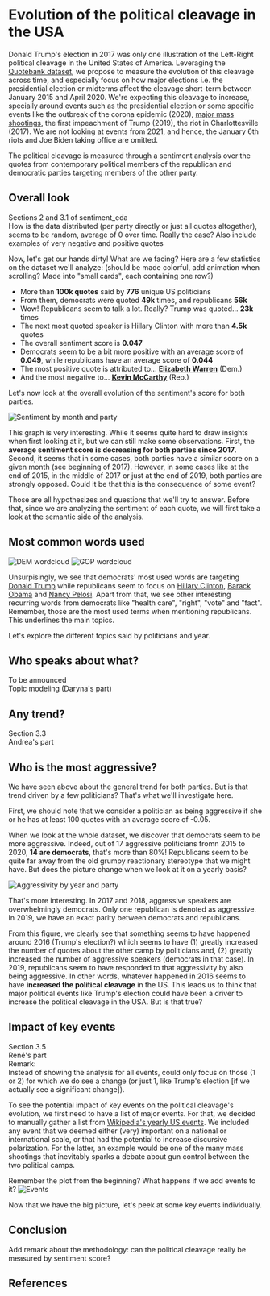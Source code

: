 # Evolution of the political cleavage in the USA

Donald Trump's election in 2017 was only one illustration of the Left-Right political cleavage in the United States of America. Leveraging the [Quotebank dataset](https://zenodo.org/record/4277311), we propose to measure the evolution of this cleavage across time, and especially focus on how major elections i.e. the presidential election or midterms affect the cleavage short-term between January 2015 and April 2020. We're expecting this cleavage to increase, specially around events such as the presidential election or some specific events like the outbreak of the corona epidemic (2020), [major mass shootings](https://en.wikipedia.org/w/index.php?title=List_of_mass_shootings_in_the_United_States&oldid=1054289389), the first impeachment of Trump (2019), the riot in Charlottesville (2017). We are not looking at events from 2021, and hence, the January 6th riots and Joe Biden taking office are omitted.

The political cleavage is measured through a sentiment analysis over the quotes from contemporary political members of the republican and democratic parties targeting members of the other party.

## Overall look
Sections 2 and 3.1 of sentiment_eda  
How is the data distributed (per party directly or just all quotes altogether), seems to be random, average of 0 over time. Really the case? 
Also include examples of very negative and positive quotes 

Now, let's get our hands dirty! What are we facing? Here are a few statistics on the dataset we'll analyze:
(should be made colorful, add animation when scrolling? Made into "small cards", each containing one row?)
- More than **100k quotes** said by **776** unique US politicians
- From them, democrats were quoted **49k** times, and republicans **56k**
- Wow! Republicans seem to talk a lot. Really? Trump was quoted... **23k** times
- The next most quoted speaker is Hillary Clinton with more than **4.5k** quotes
- The overall sentiment score is **0.047**
- Democrats seem to be a bit more positive with an average score of **0.049**, while  republicans have an average score of **0.044** 
- The most positive quote is attributed to...  **[Elizabeth Warren](https://en.wikipedia.org/wiki/Elizabeth_Warren)** (Dem.)
- And the most negative to... **[Kevin McCarthy](https://en.wikipedia.org/wiki/Kevin_McCarthy_(California_politician))** (Rep.)

Let's now look at the overall evolution of the sentiment's score for both parties.

![Sentiment by month and party](./figures/2.average_month_party.png)

This graph is very interesting. While it seems quite hard to draw insights when first looking at it, but we can still make some observations. First, the **average sentiment score is decreasing for both parties since 2017**. Second, it seems that in some cases, both parties have a similar score on a given month (see beginning of 2017). However, in some cases like at the end of 2015, in the middle of 2017 or just at the end of 2019, both parties are strongly opposed. Could it be that this is the consequence of  some event?

Those are all hypothesizes and questions that we'll try to answer. Before that, since we are analyzing the sentiment of each quote, we will first take a look at the semantic side of the analysis.

## Most common words used
![DEM wordcloud](./figures/dem_wordcloud.png) ![GOP wordcloud](./figures/rep_wordcloud.png)

Unsurpisingly, we see that democrats' most used words are targeting [Donald Trump](https://en.wikipedia.org/wiki/Donald_Trump) while republicans seem to focus on [Hillary Clinton](https://en.wikipedia.org/wiki/Hillary_Clinton), [Barack Obama](https://en.wikipedia.org/wiki/Barack_Obama) and [Nancy Pelosi](https://en.wikipedia.org/wiki/Nancy_Pelosi). Apart from that, we see other interesting recurring words from democrats like "health care", "right", "vote" and "fact". Remember, those are the most used terms when mentioning republicans. This underlines the main topics.

Let's explore the different topics said by politicians and year.

## Who speaks about what?
To be announced  
Topic modeling (Daryna's part)

## Any trend?

Section 3.3  
Andrea's part

## Who is the most aggressive?

We have seen above about the general trend for both parties. But is that trend driven by a few politicians? That's what we'll investigate here.

First, we should note that we consider a politician as being aggressive if she or he has at least 100 quotes with an average score of -0.05. 

When we look at the whole dataset, we discover that democrats seem to be more aggressive. Indeed, out of 17 aggressive politicians fromn 2015 to 2020, **14 are democrats**, that's more than 80%! Republicans seem to be quite far away from the old grumpy reactionary stereotype that we might have. But does the picture change when we look at it on a yearly basis?

![Aggressivity by year and party](./figures/3.4.aggressivity_year_party.png)

That's more interesting. In 2017 and 2018, aggressive speakers are overwhelmingly democrats. Only one republican is denoted as aggressive. In 2019, we have an exact parity between democrats and republicans.

From this figure, we clearly see that something seems to have happened around 2016 (Trump's election?) which seems to have (1) greatly increased the number of quotes about the other camp by politicians and, (2) greatly increased the number of aggressive speakers (democrats in that case). In 2019, republicans seem to have responded to that aggressivity by also being aggressive. In other words, whatever happened in 2016 seems to have **increased the political cleavage** in the US. 
This leads us to think that major political events like Trump's election could have been a driver to increase the political cleavage in the USA. But is that true? 

## Impact of key events
Section 3.5  
René's part  
Remark:  
Instead of showing the analysis for all events, could only focus on those (1 or 2) for which we do see a change (or just 1, like Trump's election [if we actually see a significant change]).

To see the potential impact of key events on the political cleavage's evolution, we first need to have a list of major events. For that, we decided to manually gather a list from [Wikipedia's yearly US events](https://en.wikipedia.org/wiki/2015_in_the_United_States). We included any event that we deemed either (very) important on a national or international scale, or that had the potential to increase discursive polarization. For the latter, an example would be one of the many mass shootings that inevitably sparks a debate about gun control between the two political camps.

Remember the plot from the beginning? What happens if we add events to it?
![Events](./figures/3.5.events_average_month_party.png)

Now that we have the big picture, let's peek at some key events individually.

## Conclusion
Add remark about the methodology: can the political cleavage really be measured by sentiment score?

## References

